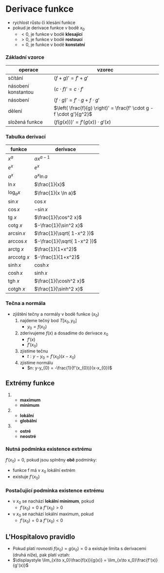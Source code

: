 # Derivace funkce

- rychlost růstu či klesání funkce
- pokud je derivace funkce v bodě $x_0$
	- $< 0$, je funkce v bodě **klesající**
	- $> 0$, je funkce v bodě **rostoucí**
	- $= 0$, je funkce v bodě **konstatní**

### Základní vzorce

| operace             | vzorec                                                              |
| ------------------- | ------------------------------------------------------------------- |
| sčítání             | $(f+g)' = f' + g'$                                                  |
| násobení konstantou | $(c \cdot f)' = c \cdot f'$                                         |
| násobení            | $(f \cdot g)' = f' \cdot g + f \cdot g'$                            |
| dělení              | $\left( \frac{f}{g} \right)' = \frac{f' \cdot g - f \cdot g'}{g^2}$ |
| složená funkce      | $(f(g(x)))'=f'(g(x))\cdot g'(x)$                                                                    |

### Tabulka derivací

| funkce              | derivace                    |
| ------------------- | --------------------------- |
| $x^a$               | $ax^{a-1}$                  |
| $e^x$               | $e^x$                       |
| $a^x$               | $a^x \ln a$                 |
| $\ln x$             | $\frac{1}{x}$               |
| $\log_{a} x$        | $\frac{1}{x \ln a}$         |
| $\sin x$            | $\cos x$                    |
| $\cos x$            | $-\sin x$                   |
| $\text{tg } x$      | $\frac{1}{\cos^2 x}$        |
| $\text{cotg } x$    | $-\frac{1}{\sin^2 x}$       |
| $\arcsin x$         | $\frac{1}{\sqrt{ 1-x^2 }}$  |
| $\arccos x$         | $-\frac{1}{\sqrt{ 1-x^2 }}$ |
| $\text{arctg } x$   | $\frac{1}{1+x^2}$           |
| $\text{arccotg } x$ | $-\frac{1}{1+x^2}$          |
| $\sinh x$           | $\cosh x$                   |
| $\cosh x$           | $\sinh x$                   |
| $\text{tgh } x$     | $\frac{1}{\cosh^2 x}$       |
| $\text{cotgh } x$   | $\frac{1}{\sinh^2 x}$       |

### Tečna a normála

- zjištění tečny a normály v bodě funkce ($x_{0}$)
	1. najdeme tečný bod $T[x_{0}, y_{0}]$
		- $y_{0} = f(x_{0})$
	2. zderivujeme $f(x)$ a dosadíme do derivace $x_{0}$
		- $f'(x)$
		- $f'(x_{0})$
	3. zjistíme tečnu
		- $t: y-y_{0} = f'(x_{0})(x-x_{0})$
	4. zjistíme normálu
		- $n: y-y_{0} = -\frac{1}{f'(x_{0})}(x-x_{0})$

## Extrémy funkce

1.
	- **maximum**
	- **minimum**
2.
	- **lokální**
	- **globální**
3.
	- **ostré**
	- **neostré**

### Nutná podmínka existence extrému

$f'(x_{0}) = 0$, pokud jsou splněny **obě** podmínky:
- funkce f má v $x_{0}$ lokální extrém
- existuje $f'(x_{0})$

### Postačující podmínka existence extrému

- v $x_0$ se nachází **lokální minimum**, pokud
	- $f'(x_0) = 0$ a $f''(x_{0}) > 0$
- v $x_{0}$ se nachází lokální maximum, pokud
	- $f'(x_0) = 0$ a $f''(x_{0}) < 0$

## L'Hospitalovo pravidlo

- Pokud platí rovnosti $f(x_0) = g(x_0) = 0$ a existuje limita s derivacemi (druhá níže), pak platí vztah:
- $\displaystyle \lim_{x\to x_0}\frac{f(x)}{g(x)} = \lim_{x\to x_0}\frac{f'(x)}{g'(x)}$